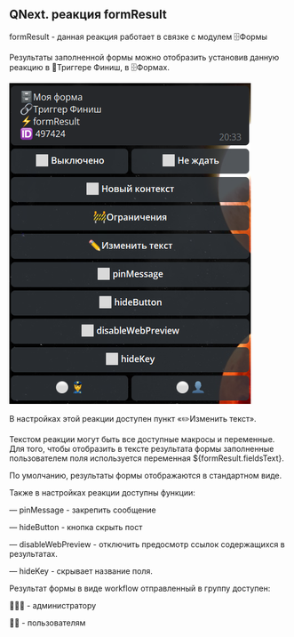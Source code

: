 ## QNext. реакция formResult

formResult - данная реакция работает в связке с модулем 🗄Формы

Результаты заполненной формы можно отобразить установив данную реакцию в 🔗Триггере Финиш, в 🗄Формах.

![](./1.png)



В настройках этой реакции доступен пункт «✏️Изменить текст».

Текстом реакции могут быть все доступные макросы и переменные. Для того, чтобы отобразить в тексте результата формы заполненные пользователем поля используется переменная ${formResult.fieldsText}.

По умолчанию, результаты формы отображаются в стандартном виде.



Также в настройках реакции доступны функции:

— pinMessage - закрепить сообщение

— hideButton - кнопка скрыть пост

— disableWebPreview - отключить предосмотр ссылок содержащихся в результатах.

— hideKey - скрывает название поля.



Результат формы в виде workflow отправленный в группу доступен:

👮‍♀️🔘 - администратору

👤🔘 - пользователям





